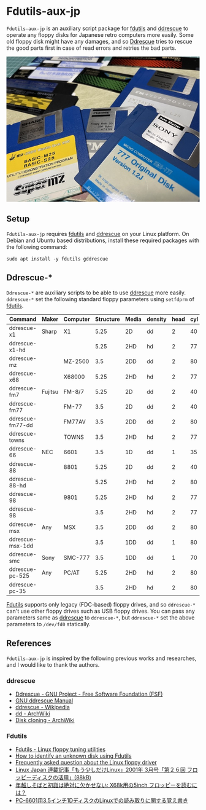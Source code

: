 # Fdutils-aux-jp

`Fdutils-aux-jp` is an auxiliary script package for [fdutils](https://fdutils.linux.lu/) and [ddrescue](http://www.gnu.org/software/ddrescue/ddrescue.html) to operate any floppy disks for Japanese retro computers more easily. Some old floppy disk might have any damages, and so [Ddrescue](http://www.gnu.org/software/ddrescue/ddrescue.html) tries to rescue the good parts first in case of read errors and retries the bad parts.

![](img/fdutils-aux-jp-01.jpg)

## Setup

`Fdutils-aux-jp` requires [fdutils](https://fdutils.linux.lu/) and [ddrescue](http://www.gnu.org/software/ddrescue/ddrescue.html) on your Linux platform. On Debian and Ubuntu based distributions, install these required packages with the following command:

```
sudo apt install -y fdutils gddrescue
```

<!-- 
`Fdutils-aux-jp` is distributed as a snap package, you can install it with the dependency packages using the following command:

```
snap install fdutils-aux-jp --classic
```

However, snap adds the package name prefix into all `Fdutils-aux-jp` commands to avoid conflicting with other snap packages. Therefore, you must add the package prefix name to execute the `Fdutils-aux-jp` commands which are installed by snap as the following:

```
fdutils-aux-jp.ddrescue-x1
```
-->

## Ddrescue-*

`Ddrescue-*` are auxiliary scripts to be able to use [ddrescue](http://www.gnu.org/software/ddrescue/ddrescue.html) more easily. `ddrescue-*` set the following standard floppy parameters using `setfdprm` of [fdutils](https://fdutils.linux.lu/).

| Command          | Maker   | Computer | Structure | Media | density | head | cyl | sect | ssize | stretch |
|------------------|---------|----------|-----------|-------|---------|------|-----|------|-------|---------|
| ddrescue-x1      | Sharp   | X1       | 5.25      | 2D    | dd      | 2    | 40  | 16   | 256   | -       |
| ddrescue-x1-hd   |         |          | 5.25      | 2HD   | hd      | 2    | 77  | 16   | 256   | -       |
| ddrescue-mz      |         | MZ-2500  | 3.5       | 2DD   | dd      | 2    | 80  | 16   | 256   | -       |
| ddrescue-x68     |         | X68000   | 5.25      | 2HD   | hd      | 2    | 77  | 8    | 1024  | -       |
| ddrescue-fm7     | Fujitsu | FM-8/7   | 5.25      | 2D    | dd      | 2    | 40  | 16   | 256   | -       |
| ddrescue-fm77    |         | FM-77    | 3.5       | 2D    | dd      | 2    | 40  | 16   | 256   | 1       |
| ddrescue-fm77-dd |         | FM77AV   | 3.5       | 2DD   | dd      | 2    | 80  | 16   | 256   | -       |
| ddrescue-towns   |         | TOWNS    | 3.5       | 2HD   | hd      | 2    | 77  | 8    | 1024  | -       |
| ddrescue-66      | NEC     | 6601     | 3.5       | 1D    | dd      | 1    | 35  | 16   | 256   | 1       |
| ddrescue-88      |         | 8801     | 5.25      | 2D    | dd      | 2    | 40  | 16   | 256   | -       |
| ddrescue-88-hd   |         |          | 5.25      | 2HD   | hd      | 2    | 80  | 26   | 256   | -       |
| ddrescue-98      |         | 9801     | 5.25      | 2HD   | hd      | 2    | 77  | 8    | 1024  | -       |
| ddrescue-98      |         |          | 3.5       | 2HD   | hd      | 2    | 77  | 8    | 1024  | -       |
| ddrescue-msx     | Any     | MSX      | 3.5       | 2DD   | dd      | 2    | 80  | 9    | 512   | -       |
| ddrescue-msx-1dd |         |          | 3.5       | 1DD   | dd      | 1    | 80  | 9    | 512   | -       |
| ddrescue-smc     | Sony    | SMC-777  | 3.5       | 1DD   | dd      | 1    | 70  | 16   | 256   | -       |
| ddrescue-pc-525  | Any     | PC/AT    | 5.25      | 2HD   | hd      | 2    | 80  | 15   | 512   | -       |
| ddrescue-pc-35   |         |          | 3.5       | 2HD   | hd      | 2    | 80  | 18   | 512   | -       |

[Fdutils](https://fdutils.linux.lu/) supports only legacy (FDC-based) floppy drives, and so `ddrescue-*` can't use other floppy drives such as USB floppy drives.
You can pass any parameters same as [ddrescue](http://www.gnu.org/software/ddrescue/ddrescue.html) to `ddrescue-*`, but `ddrescue-*` set the above parameters to `/dev/fd0` statically.

## References

`Fdutils-aux-jp` is inspired by the following previous works and researches, and I would like to thank the authors.

### ddrescue

- [Ddrescue - GNU Project - Free Software Foundation (FSF)](https://www.gnu.org/software/ddrescue/)
- [GNU ddrescue Manual](https://www.gnu.org/software/ddrescue/manual/ddrescue_manual.html)
- [ddrescue - Wikipedia](https://ja.wikipedia.org/wiki/Ddrescue)
- [dd - ArchWiki](https://wiki.archlinux.org/title/Dd)
- [Disk cloning - ArchWiki](https://wiki.archlinux.org/title/disk_cloning)

### Fdutils

- [Fdutils - Linux floppy tuning utilities](http://Fdutils.linux.lu)
- [How to identify an unknown disk using Fdutils](https://Fdutils.linux.lu/disk-id.html)
- [Frequently asked question about the Linux floppy driver](http://Fdutils.linux.lu/faq.html)
- [Linux Japan 連載記事「もう少しだけLinux」2001年 3月号「第２６回 フロッピーディスクの活用」(88kB)](http://ayapin-film.sakura.ne.jp/LJ/lj.html)
- [年越しそばと初詣は絶対に欠かせない: X68k用の5inch フロッピーを読むには？](https://moimoitei.blogspot.com/2006/04/read-5inch-floppy-x68k.html)
- [PC-6601用3.5インチ1DディスクのLinuxでの読み取りに関する覚え書き](http://000.la.coocan.jp/p6/disk.html)
